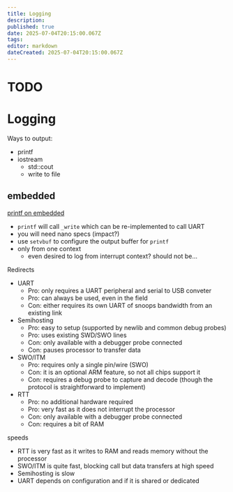 ```yaml
---
title: Logging
description: 
published: true
date: 2025-07-04T20:15:00.067Z
tags: 
editor: markdown
dateCreated: 2025-07-04T20:15:00.067Z
---
```


# TODO


# Logging

Ways to output:
* printf
* iostream
  * std::cout
  * write to file

## embedded

[printf on embedded](https://interrupt.memfault.com/blog/printf-on-embedded)

* `printf` will call `_write` which can be re-implemented to call UART
* you will need nano specs (impact?)
* use `setvbuf` to configure the output buffer for `printf`
* only from one context
  * even desired to log from interrupt context? should not be...
  

Redirects

* UART
  * Pro: only requires a UART peripheral and serial to USB conveter
  * Pro: can always be used, even in the field
  * Con: either requires its own UART of snoops bandwidth from an existing link
* Semihosting
  * Pro: easy to setup (supported by newlib and common debug probes)
  * Pro: uses existing SWD/SWO lines
  * Con: only available with a debugger probe connected
  * Con: pauses processor to transfer data
* SWO/ITM
  * Pro: requires only a single pin/wire (SWO)
  * Con: it is an optional ARM feature, so not all chips support it
  * Con: requires a debug probe to capture and decode (though the protocol is straightforward to implement)
* RTT
  * Pro: no additional hardware required
  * Pro: very fast as it does not interrupt the processor
  * Con: only available with a debugger probe connected
  * Con: requires a bit of RAM

speeds
* RTT is very fast as it writes to RAM and reads memory without the processor
* SWO/ITM is quite fast, blocking call but data transfers at high speed
* Semihosting is slow
* UART depends on configuration and if it is shared or dedicated